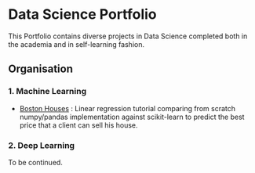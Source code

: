 # Data Science Portfolio
This Portfolio contains diverse projects in Data Science completed both in the academia and in self-learning fashion.

## Organisation

  ### 1. Machine Learning
  - [Boston Houses](https://www.kaggle.com/c/boston-housing/) : Linear regression tutorial comparing from scratch numpy/pandas implementation against scikit-learn to predict the best price that a client can sell his house.

  ### 2. Deep Learning
  To be continued.
